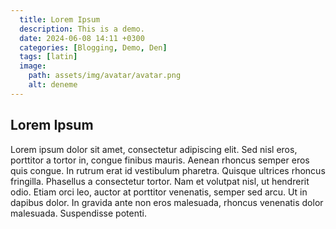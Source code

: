 ```yaml
---
  title: Lorem Ipsum
  description: This is a demo.
  date: 2024-06-08 14:11 +0300
  categories: [Blogging, Demo, Den]
  tags: [latin]
  image:
    path: assets/img/avatar/avatar.png
    alt: deneme
---
```


## Lorem Ipsum
 Lorem ipsum dolor sit amet, consectetur adipiscing elit. Sed nisl eros, porttitor a tortor in, congue finibus mauris. Aenean rhoncus semper eros quis congue. In rutrum erat id vestibulum pharetra. Quisque ultrices rhoncus fringilla. Phasellus a consectetur tortor. Nam et volutpat nisl, ut hendrerit odio. Etiam orci leo, auctor at porttitor venenatis, semper sed arcu. Ut in dapibus dolor. In gravida ante non eros malesuada, rhoncus venenatis dolor malesuada. Suspendisse potenti.
